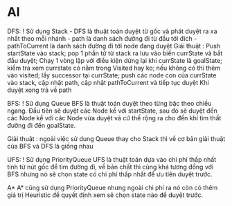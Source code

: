 # AI

DFS: ! Sử dụng Stack
	- DFS là thuật toán duyệt từ gốc và phát duyệt ra xa nhất theo mỗi nhánh
	- path là danh sách đường đi từ đầu tới đích
	- pathToCurrent là danh sách đường đi tới node đang duyệt
Giải thuật :
	Push startState vào stack;
	pop 1 phần tử từ stack ra lưu vào biến currState và bắt đầu duyệt;
	Chạy 1 vòng lặp với điều kiện dừng lại khi currState là goalState;
		kiểm tra xem currstate có nằm trong Visited hay ko;
			nếu không có thì thêm vào visited;
			lấy successor tại currState;
			push các node con của currState vào stack, cập nhật path, cập nhật pathToCurrent và tiếp tục duyệt
	Khi duyệt xong trả về path

BFS: ! Sử dụng Queue
	BFS là thuật toán duyệt theo từng bậc theo chiều ngang. Đầu tiên sẽ duyệt các Node kề với startState, sau đó sẽ duyệt đến các Node kề với các Node vừa duyệt và cứ thế rộng ra cho đến khi tìm thất đường đi đến goalState.

Giải thuật :
	ngoài việc sử dung Queue thay cho Stack thì về cơ bản giải thuật của BFS và DFS là giống nhau

UFS: ! Sử dụng PriorityQueue
	UFS là thuật toán dựa vào chi phí thấp nhất tính từ nút gốc để tìm đường đi, về bản chất thì cũng khá tương đồng với BFS nhưng nó sẽ chọn state có chi phí thấp nhất để ưu tiên duyệt trước.

A*
	A* cũng sử dụng PriorityQueue nhưng ngoài chi phí ra nó còn có thêm giá trị Heuristic để quyết định xem sẽ chọn state nào để duyệt trước.



	 
